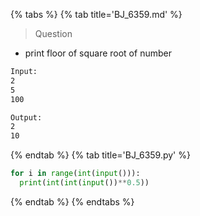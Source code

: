 {% tabs %}
{% tab title='BJ_6359.md' %}

> Question

* print floor of square root of number

```txt
Input:
2
5
100

Output:
2
10
```

{% endtab %}
{% tab title='BJ_6359.py' %}

```py
for i in range(int(input())):
  print(int(int(input())**0.5))
```

{% endtab %}
{% endtabs %}
